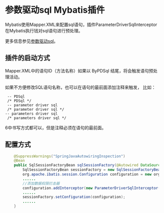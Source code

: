 # 参数驱动sql Mybatis插件

Mybatis使用Mapper.XML来配置sql语句，插件ParameterDriverSqlInterceptor在Mybatis执行钱对sql语句进行预处理。

更多信息参见[参数驱动sql](https://ndxt.github.io/system_design/technical_design.html#%E5%8F%82%E6%95%B0%E9%A9%B1%E5%8A%A8sql)。

## 插件的启动方式

Mapper.XML中的语句ID（方法名称）如果以 ByPDSql 结尾，将会触发语句预处理活动。

如果不方便修改SQL语句名称，也可以在语句的最前面添加注释来触发， 比如：

```sql92
 -- PDSql
 /* PDSql */
 -- parameter driver sql 
 /* parameter driver sql */
-- parameters driver sql 
 /* parameters driver sql */
```
6中书写方式都可以，但是注释必须在语句的最前面。


## 配置方式 

```java
    @SuppressWarnings("SpringJavaAutowiringInspection")
    @Bean
    public SqlSessionFactoryBean sqlSessionFactory(@Autowired DataSource dataSource) throws IOException {
        SqlSessionFactoryBean sessionFactory = new SqlSessionFactoryBean();
        org.apache.ibatis.session.Configuration configuration = new org.apache.ibatis.session.Configuration();
        ......
        //添加数据权限拦击器
        configuration.addInterceptor(new ParameterDriverSqlInterceptor());
        ......
        sessionFactory.setConfiguration(configuration);
        ......
    }

```